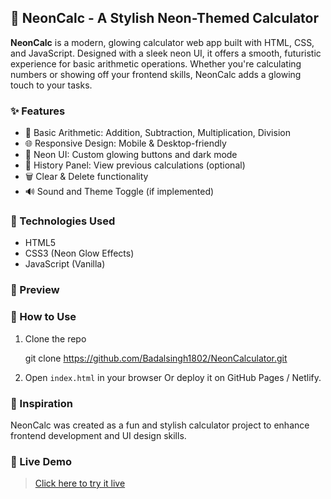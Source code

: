 ## 🔮 NeonCalc - A Stylish Neon-Themed Calculator

**NeonCalc** is a modern, glowing calculator web app built with HTML, CSS, and JavaScript. Designed with a sleek neon UI, it offers a smooth, futuristic experience for basic arithmetic operations. Whether you're calculating numbers or showing off your frontend skills, NeonCalc adds a glowing touch to your tasks.

### ✨ Features

* 🧮 Basic Arithmetic: Addition, Subtraction, Multiplication, Division
* 🌐 Responsive Design: Mobile & Desktop-friendly
* 🎇 Neon UI: Custom glowing buttons and dark mode
* 🔄 History Panel: View previous calculations (optional)
* 🗑️ Clear & Delete functionality
* 🔊 Sound and Theme Toggle (if implemented)


### 🚀 Technologies Used

* HTML5
* CSS3 (Neon Glow Effects)
* JavaScript (Vanilla)


### 📸 Preview

 



### 📂 How to Use

1. Clone the repo

  
   git clone https://github.com/Badalsingh1802/NeonCalculator.git
    

2. Open `index.html` in your browser
   Or deploy it on GitHub Pages / Netlify.



### 🧠 Inspiration

NeonCalc was created as a fun and stylish calculator project to enhance frontend development and UI design skills.



### 📌 Live Demo

> [Click here to try it live](https://badalsingh1802.github.io/NeonCalculator/)

 
